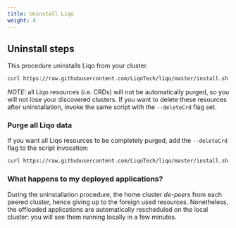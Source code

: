 ```yaml
---
title: Uninstall Liqo
weight: 4
---
```


## Uninstall steps

This procedure uninstalls Liqo from your cluster.

```bash
curl https://raw.githubusercontent.com/LiqoTech/liqo/master/install.sh | bash -s -- --uninstall
```

_NOTE:_ all Liqo resources (i.e. CRDs) will not be automatically purged, so you will not lose your discovered clusters. If you want to delete these resources after uninstallation, invoke the same script with the `--deleteCrd` flag set.

### Purge all Liqo data

If you want all Liqo resources to be completely purged, add the `--deleteCrd` flag to the script invocation:

```bash
curl https://raw.githubusercontent.com/LiqoTech/liqo/master/install.sh | bash -s -- --uninstall --deleteCrd
```

### What happens to my deployed applications?

During the uninstallation procedure, the home cluster *de-peers* from each peered cluster, hence giving up to the foreign used resources. Nonetheless, the offloaded applications are automatically rescheduled on the local cluster: you will see them running locally in a few minutes.
